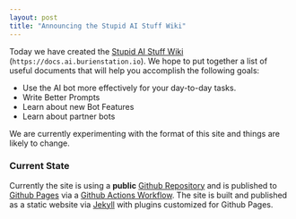 ```yaml
---
layout: post
title: "Announcing the Stupid AI Stuff Wiki"
---
```


Today we have created the [Stupid AI Stuff Wiki](https://docs.ai.burienstation.io) (`https://docs.ai.burienstation.io`). We hope to put together a list of useful documents that will help you accomplish the following goals:
- Use the AI bot more effectively for your day-to-day tasks.
- Write Better Prompts
- Learn about new Bot Features
- Learn about partner bots

We are currently experimenting with the format of this site and things are likely to change.

### Current State
Currently the site is using a **public** [Github Repository](https://github.com/stupid-ai-stuff/docs) and is published to [Github Pages](https://pages.github.com/) via a [Github Actions Workflow](https://github.com/features/actions). The site is built and published as a static website via [Jekyll](https://jekyllrb.com/) with plugins customized for Github Pages. 